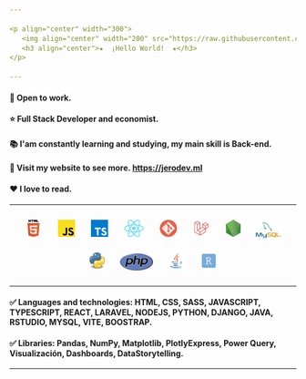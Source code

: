 ```yaml
---
                                                                                                                             
<p align="center" width="300">
   <img align="center" width="200" src="https://raw.githubusercontent.com/TheHakoDrako/TheHakoDrako/main/images/me.png" />
   <h3 align="center">★  ¡Hello World!  ★</h3>
</p>

---
```


#### 💼 Open to work.
#### ⭐ Full Stack Developer and economist.
#### 📚 I'am constantly learning and studying, my main skill is Back-end.
#### 📃 Visit my website to see more. https://jerodev.ml
#### ❤️ I love to read.

---

<p align="center">
  <code><img title="HTML" height="30" alt="html" HSPACE="12" VSPACE="12" src="https://raw.githubusercontent.com/TheHakoDrako/TheHakoDrako/main/images/html.png"></code>
  <code><img title="JAVASCRIPT" height="30" alt="javascript" HSPACE="12" VSPACE="12" src="https://raw.githubusercontent.com/TheHakoDrako/TheHakoDrako/main/images/javascript.png"></code>
  <code><img title="TYPESCRIPT" height="30" alt="typescript" HSPACE="12" VSPACE="12" src="https://raw.githubusercontent.com/TheHakoDrako/TheHakoDrako/main/images/typescript.png"></code>
  <code><img title="REACT" height="30" alt="react" HSPACE="12" VSPACE="12" src="https://raw.githubusercontent.com/TheHakoDrako/TheHakoDrako/main/images/react.png"></code>
  <code><img title="GIT" height="30" alt="react" HSPACE="12" VSPACE="12" src="https://raw.githubusercontent.com/TheHakoDrako/TheHakoDrako/main/images/git.png"></code>
  <code><img title="LARAVEL" height="30" alt="react" HSPACE="12" VSPACE="12" src="https://raw.githubusercontent.com/TheHakoDrako/TheHakoDrako/main/images/laravel.jpg"></code>
  <code><img title="NODEJS" height="30" alt="nodejs" HSPACE="12" VSPACE="12" src="https://raw.githubusercontent.com/TheHakoDrako/TheHakoDrako/main/images/node.png"></code>
  <code><img title="MYSQL" height="30" alt="nodejs" HSPACE="9" VSPACE="9" src="https://raw.githubusercontent.com/TheHakoDrako/TheHakoDrako/main/images/mysql.png"></code>
  <code><img title="PYTHON" height="30" alt="python" HSPACE="12" VSPACE="12" src="https://raw.githubusercontent.com/TheHakoDrako/TheHakoDrako/main/images/python.png"></code>
  <code><img title="PHP" height="30" alt="python" HSPACE="10" VSPACE="10" src="https://raw.githubusercontent.com/TheHakoDrako/TheHakoDrako/main/images/PHP_logo.png"></code>
  <code><img title="JAVA" height="30" alt="java" HSPACE="12" VSPACE="12" src="https://raw.githubusercontent.com/TheHakoDrako/TheHakoDrako/main/images/java.png"></code>
  <code><img title="RSTUDIO" height="30" alt="Rstudio" HSPACE="12" VSPACE="12" src="https://raw.githubusercontent.com/TheHakoDrako/TheHakoDrako/main/images/Rst.png"></code>
</p>
  
---

#### ✅ Languages and technologies: HTML, CSS, SASS, JAVASCRIPT, TYPESCRIPT, REACT, LARAVEL, NODEJS, PYTHON, DJANGO, JAVA, RSTUDIO, MYSQL, VITE, BOOSTRAP.
#### ✅ Libraries: Pandas, NumPy, Matplotlib, PlotlyExpress, Power Query, Visualización, Dashboards, DataStorytelling.

---
